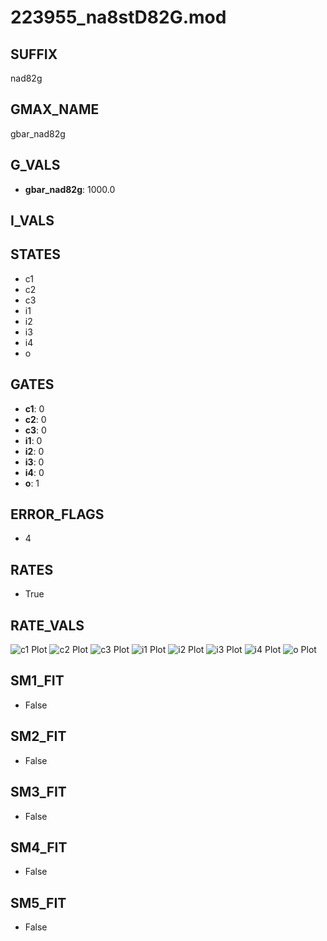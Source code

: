 # 223955_na8stD82G.mod

## SUFFIX

nad82g

## GMAX_NAME

gbar_nad82g

## G_VALS

- **gbar_nad82g**: 1000.0

## I_VALS


## STATES

- c1
- c2
- c3
- i1
- i2
- i3
- i4
- o

## GATES

- **c1**: 0
- **c2**: 0
- **c3**: 0
- **i1**: 0
- **i2**: 0
- **i3**: 0
- **i4**: 0
- **o**: 1

## ERROR_FLAGS

- 4

## RATES

- True

## RATE_VALS

![c1 Plot](/Users/pbozelos/Dropbox/icg-Chai-Panos/supermodels/output_markdown_files/Na/223955_na8stD82G.mod/images/c1.png)
![c2 Plot](/Users/pbozelos/Dropbox/icg-Chai-Panos/supermodels/output_markdown_files/Na/223955_na8stD82G.mod/images/c2.png)
![c3 Plot](/Users/pbozelos/Dropbox/icg-Chai-Panos/supermodels/output_markdown_files/Na/223955_na8stD82G.mod/images/c3.png)
![i1 Plot](/Users/pbozelos/Dropbox/icg-Chai-Panos/supermodels/output_markdown_files/Na/223955_na8stD82G.mod/images/i1.png)
![i2 Plot](/Users/pbozelos/Dropbox/icg-Chai-Panos/supermodels/output_markdown_files/Na/223955_na8stD82G.mod/images/i2.png)
![i3 Plot](/Users/pbozelos/Dropbox/icg-Chai-Panos/supermodels/output_markdown_files/Na/223955_na8stD82G.mod/images/i3.png)
![i4 Plot](/Users/pbozelos/Dropbox/icg-Chai-Panos/supermodels/output_markdown_files/Na/223955_na8stD82G.mod/images/i4.png)
![o Plot](/Users/pbozelos/Dropbox/icg-Chai-Panos/supermodels/output_markdown_files/Na/223955_na8stD82G.mod/images/o.png)

## SM1_FIT

- False

## SM2_FIT

- False

## SM3_FIT

- False

## SM4_FIT

- False

## SM5_FIT

- False

